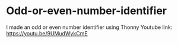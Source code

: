# Odd-or-even-number-identifier
I made an odd or even number identifier using Thonny 
Youtube link: https://youtu.be/9UMudWykCmE
